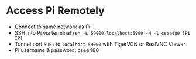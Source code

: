 # Access Pi Remotely
- Connect to same network as Pi
- SSH into Pi via terminal `ssh -L 59000:localhost:5900 -N -l csee480 [Pi IP]`
- Tunnel port `5901` to `localhost:59000` with TigerVCN or RealVNC Viewer
- Pi username & password: csee480
